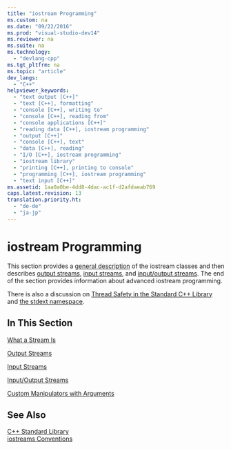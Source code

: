 ```yaml
---
title: "iostream Programming"
ms.custom: na
ms.date: "09/22/2016"
ms.prod: "visual-studio-dev14"
ms.reviewer: na
ms.suite: na
ms.technology: 
  - "devlang-cpp"
ms.tgt_pltfrm: na
ms.topic: "article"
dev_langs: 
  - "C++"
helpviewer_keywords: 
  - "text output [C++]"
  - "text [C++], formatting"
  - "console [C++], writing to"
  - "console [C++], reading from"
  - "console applications [C++]"
  - "reading data [C++], iostream programming"
  - "output [C++]"
  - "console [C++], text"
  - "data [C++], reading"
  - "I/O [C++], iostream programming"
  - "iostream library"
  - "printing [C++], printing to console"
  - "programming [C++], iostream programming"
  - "text input [C++]"
ms.assetid: 1aa0a0be-4dd8-4dac-ac1f-d2afdaeab769
caps.latest.revision: 13
translation.priority.ht: 
  - "de-de"
  - "ja-jp"
---
```

# iostream Programming
This section provides a [general description](../vs140/what-a-stream-is.md) of the iostream classes and then describes [output streams](../vs140/output-streams.md), [input streams](../vs140/input-streams.md), and [input/output streams](../vs140/input-output-streams.md). The end of the section provides information about advanced iostream programming.  
  
 There is also a discussion on [Thread Safety in the Standard C++ Library](../vs140/thread-safety-in-the-c---standard-library.md) and [the stdext namespace](../vs140/stdext-namespace.md).  
  
## In This Section  
 [What a Stream Is](../vs140/what-a-stream-is.md)  
  
 [Output Streams](../vs140/output-streams.md)  
  
 [Input Streams](../vs140/input-streams.md)  
  
 [Input/Output Streams](../vs140/input-output-streams.md)  
  
 [Custom Manipulators with Arguments](../vs140/custom-manipulators-with-arguments.md)  
  
## See Also  
 [C++ Standard Library](../vs140/c---standard-library-reference.md)   
 [iostreams Conventions](../vs140/iostreams-conventions.md)